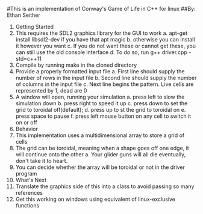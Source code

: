 #This is an implementation of Conway's Game of Life in C++ for linux
##By: Ethan Seither

1. Getting Started
  0. This requires the SDL2 graphics library for the GUI to work
    a. apt-get install libsdl2-dev if you have that apt magic
    b. otherwise you can install it however you want
    c. If you do not want these or cannot get these, you can still use the old console interface
    d. To do so, run g++ driver.cpp -std=c++11
  1. Compile by running make in the cloned directory
  2. Provide a properly formatted input file
    a. First line should supply the number of rows in the input file
    b. Second line should supply the number of columns in the input file
    c. Next line begins the pattern. Live cells are represented by 1, dead are 0
  3. A window will open, running your simulation
    a. press left to slow the simulation down
    b. press right to speed it up
    c. press down to set the grid to toroidal off(default);
    d. press up to st the grid to toroidal on
    e. press space to pause
    f. press left mouse button on any cell to switch it on or off
2. Behavior
  1. This implementation uses a multidimensional array to store a grid of cells
  2. The grid can be toroidal, meaning when a shape goes off one edge, it will continue onto the other
    a. Your glider guns will all die eventually, don't take it to heart.
  3. You can decide whether the array will be toroidal or not in the driver program
3. What's Next
  1. Translate the graphics side of this into a class to avoid passing so many references
  2. Get this working on windows using equivalent of linux-exclusive functions
  
